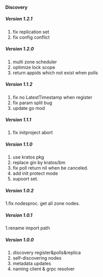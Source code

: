 #### Discovery
##### Version 1.2.1
1. fix replication set
2. fix config conflict

##### Version 1.2.0 
1. multi zone scheduler 
2. optimize lock scope  
3. return appids which not exist when polls

##### Version 1.1.2
1. fix no LatestTimestamp when register
2. fix param split bug
3. update go mod

##### Version 1.1.1
1. fix initproject abort

##### Version 1.1.0
1. use kratos pkg
2. replace gin by kratos/bm
3. fix poll return nil when be canceled.
4. add init protect mode
5. supoort set.

##### Version 1.0.2
1.fix nodesproc. get all zone nodes.

##### Version 1.0.1
1.rename import path

##### Version 1.0.0
1. discovery register&polls&replica
2. self-discovering nodes
3. metadata updates
4. naming client & grpc resolver
